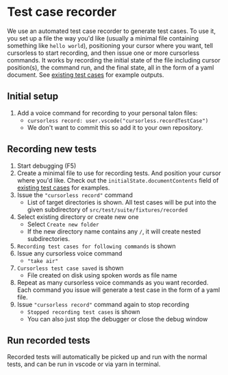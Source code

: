 # Test case recorder

We use an automated test case recorder to generate test cases. To use it, you
set up a file the way you'd like (usually a minimal file containing something
like `hello world`), positioning your cursor where you want, tell cursorless to
start recording, and then issue one or more cursorless commands. It works by
recording the initial state of the file including cursor position(s), the
command run, and the final state, all in the form of a yaml document. See
[existing test cases](../src/test/suite/fixtures/recorded) for example outputs.

## Initial setup

1. Add a voice command for recording to your personal talon files:
   - `cursorless record: user.vscode("cursorless.recordTestCase")`
   - We don't want to commit this so add it to your own repository.

## Recording new tests

1. Start debugging (F5)
1. Create a minimal file to use for recording tests. And position your cursor
   where you'd like. Check out the `initialState.documentContents` field of
   [existing test cases](../src/test/suite/fixtures/recorded) for examples.
1. Issue the `"cursorless record"` command
   - List of target directories is shown. All test cases will be put into the
     given subdirectory of `src/test/suite/fixtures/recorded`
1. Select existing directory or create new one
   - Select `Create new folder`
   - If the new directory name contains any `/`, it will create nested
     subdirectories.
1. `Recording test cases for following commands` is shown
1. Issue any cursorless voice command
   - `"take air"`
1. `Cursorless test case saved` is shown
   - File created on disk using spoken words as file name
1. Repeat as many cursorless voice commands as you want recorded. Each command
   you
   issue will generate a test case in the form of a yaml file.
1. Issue `"cursorless record"` command again to stop recording
   - `Stopped recording test cases` is shown
   - You can also just stop the debugger or close the debug window

## Run recorded tests

Recorded tests will automatically be picked up and run with the normal tests,
and can be run in vscode or via yarn in terminal.
